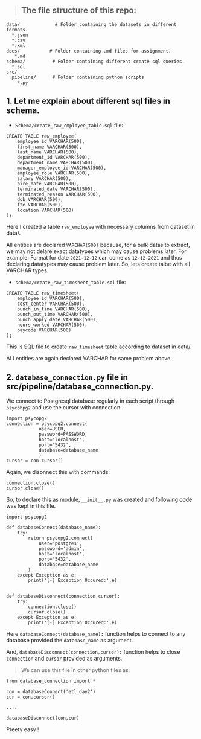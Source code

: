 > ## The file structure of this repo:
```
data/             # Folder containing the datasets in different formats.
  *.json
  *.csv
  *.xml 
docs/           # Folder containing .md files for assignment.      
   *.md
schema/          # Folder containing different create sql queries.
  *.sql    
src/
  pipeline/      # Folder containing python scripts    
    *.py
```

## 1. Let me explain about different sql files in schema.
* `Schema/create_raw_employee_table.sql` file:
``` 
CREATE TABLE raw_employee(
	employee_id VARCHAR(500),
    first_name VARCHAR(500),
    last_name VARCHAR(500),
    department_id VARCHAR(500),
    department_name VARCHAR(500),
    manager_employee_id VARCHAR(500),
    employee_role VARCHAR(500),
    salary VARCHAR(500),
    hire_date VARCHAR(500),
    terminated_date VARCHAR(500),
    terminated_reason VARCHAR(500),
    dob VARCHAR(500),
    fte VARCHAR(500),
    location VARCHAR(500)
);
```
Here I created a table `raw_employee` with necessary columns from dataset in data/.

All entities are declared `VARCHAR(500)` because, for a bulk datas to extract, we may not delare exact datatypes which may cause problems later.
For example: Format for date `2021-12-12` can come as `12-12-2021` and thus declaring datatypes may cause problem later. So, lets create talbe with all VARCHAR types.

* `schema/create_raw_timesheet_table.sql` file:
```
CREATE TABLE raw_timesheet(
	employee_id VARCHAR(500),	
	cost_center	VARCHAR(500),
	punch_in_time VARCHAR(500),	
	punch_out_time VARCHAR(500),	
	punch_apply_date VARCHAR(500),	
	hours_worked VARCHAR(500),	
	paycode VARCHAR(500)
);
```
This is SQL file to create `raw_timesheet` table according to dataset in data/.

ALl entities are again declared VARCHAR for same problem above.


## 2. `database_connection.py` file in  src/pipeline/database_connection.py.

We connect to Postgresql database regularly in each script through `psycohpg2` and use the cursor with connection.
```
import psycopg2
connection = psycopg2.connect(
            user=USER,
            password=PASSWORD,
            host='localhost',
            port='5432',
            database=database_name
            )
cursor = con.cursor()
```
Again, we disonnect this with commands:
```
connection.close()
cursor.close()
```

So, to declare this as module, `__init__.py` was created and following code was kept in this file.

```
import psycopg2

def databaseConnect(database_name):
    try:
        return psycopg2.connect(
            user='postgres',
            password='admin',
            host='localhost',
            port='5432',
            database=database_name
        )
    except Exception as e:
        print('[-] Exception Occured:',e)


def databaseDisconnect(connection,cursor):
    try:
        connection.close()
        cursor.close()
    except Exception as e:
        print('[-] Exception Occured:',e)
```
Here `databaseConnect(database_name):` function helps to connect to any database provided the `database_name` as argument.

And, `databaseDisconnect(connection,cursor):` function helps to close `connection` and `cursor` provided as arguments.

> We can use this file in other python files as:

```
from database_connection import *

con = databaseConnect('etl_day2')
cur = con.cursor()

....

databaseDisconnect(con,cur)
```

Preety easy !

